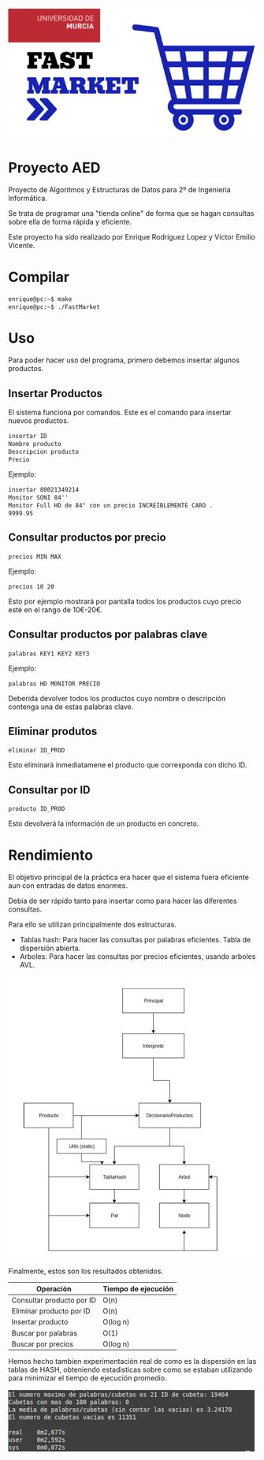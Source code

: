 ![logo](./docs/images/logo.png) 

# Proyecto AED
Proyecto de Algoritmos y Estructuras de Datos para 2º de Ingenieria Informática.


Se trata de programar una "tienda online" de forma que se hagan consultas sobre ella de forma rápida y eficiente.

Este proyecto ha sido realizado por Enrique Rodriguez Lopez y Víctor Emilio Vicente.

# Compilar

```console
enrique@pc:~$ make
enrique@pc:~$ ./FastMarket
```

# Uso
Para poder hacer uso del programa, primero debemos insertar algunos productos.


## Insertar Productos
El sistema funciona por comandos. Este es el comando para insertar nuevos productos.

```console
insertar ID
Nombre producto
Descripcion producto
Precio
```

Ejemplo:

```console
insertar 80021349214
Monitor SONI 84''
Monitor Full HD de 84" con un precio INCREÍBLEMENTE CARO .
9999.95
```
## Consultar productos por precio
```console
precios MIN MAX
```
Ejemplo:
```console
precios 10 20
```
Esto por ejemplo mostrará por pantalla todos los productos cuyo precio esté en el rango de 10€-20€.
## Consultar productos por palabras clave
```console
palabras KEY1 KEY2 KEY3
```
Ejemplo:
```console
palabras HD MONITOR PRECIO
```
Deberida devolver todos los productos cuyo nombre o descripción contenga una de estas palabras clave.
## Eliminar produtos
```console
eliminar ID_PROD
```
Esto eliminará inmediatamene el producto que corresponda con dicho ID.
## Consultar por ID
```console
producto ID_PROD
```
Esto devolverá la información de un producto en concreto.

# Rendimiento
El objetivo principal de la práctica era hacer que el sistema fuera eficiente aun con entradas de datos enormes.

Debia de ser rápido tanto para insertar como para hacer las diferentes consultas.

Para ello se utilizan principalmente dos estructuras.

- Tablas hash: Para hacer las consultas por palabras eficientes. Tabla de dispersión abierta.
- Arboles: Para hacer las consultas por precios eficientes, usando arboles AVL.

![diagrama de clases](./docs/images/diagrama_clases.png) 

Finalmente, estos son los resultados obtenidos.

| Operación                 | Tiempo de ejecución |
|---------------------------|---------------------|
| Consultar producto por ID | O(n)                |
| Eliminar producto por ID  | O(n)                |
| Insertar producto         | O(log n)            |
| Buscar por palabras       | O(1)                |
| Buscar por precios        | O(log n)            |

Hemos hecho tambien experimentación real de como es la dispersión en las tablas de HASH, obteniendo estadisticas sobre como se estaban utilizando para minimizar el tiempo de ejecución promedio.

![diagrama de clases](./docs/images/screen_1.png) 
